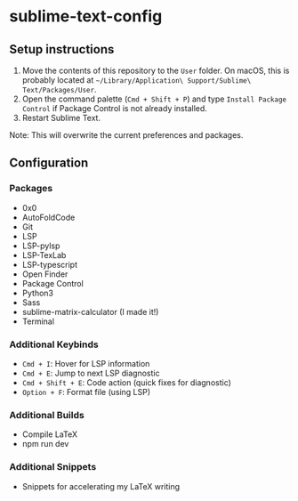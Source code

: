 # sublime-text-config

## Setup instructions
1) Move the contents of this repository to the `User` folder.  On macOS, this is probably located at `~/Library/Application\ Support/Sublime\ Text/Packages/User`.
2) Open the command palette (`Cmd + Shift + P`) and type `Install Package Control` if Package Control is not already installed.
3) Restart Sublime Text.

Note: This will overwrite the current preferences and packages.

## Configuration

### Packages
- 0x0
- AutoFoldCode
- Git
- LSP
- LSP-pylsp
- LSP-TexLab
- LSP-typescript
- Open Finder
- Package Control
- Python3
- Sass
- sublime-matrix-calculator (I made it!)
- Terminal

### Additional Keybinds
- `Cmd + I`: Hover for LSP information
- `Cmd + E`: Jump to next LSP diagnostic
- `Cmd + Shift + E`: Code action (quick fixes for diagnostic)
- `Option + F`: Format file (using LSP)

### Additional Builds
- Compile LaTeX
- npm run dev

### Additional Snippets
- Snippets for accelerating my LaTeX writing
